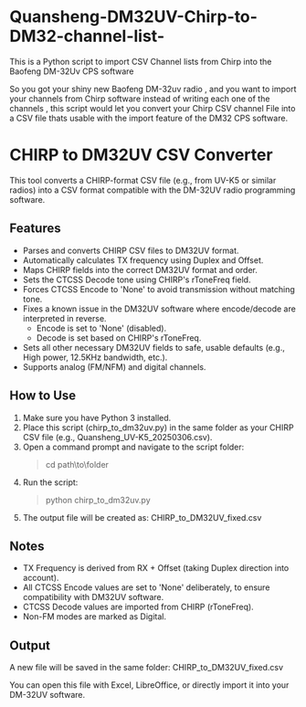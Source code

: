 # Quansheng-DM32UV-Chirp-to-DM32-channel-list-
This is a Python script to import CSV  Channel lists from Chirp into the Baofeng DM-32Uv CPS software

So you got your shiny new Baofeng DM-32uv radio , and you want to import your channels from Chirp software instead of writing each one of the channels , this script would let you convert your Chirp CSV channel File into a CSV file thats usable with the import feature of the DM32 CPS software.


CHIRP to DM32UV CSV Converter
=============================

This tool converts a CHIRP-format CSV file (e.g., from UV-K5 or similar radios)
into a CSV format compatible with the DM-32UV radio programming software.

Features
--------

- Parses and converts CHIRP CSV files to DM32UV format.
- Automatically calculates TX frequency using Duplex and Offset.
- Maps CHIRP fields into the correct DM32UV format and order.
- Sets the CTCSS Decode tone using CHIRP's rToneFreq field.
- Forces CTCSS Encode to 'None' to avoid transmission without matching tone.
- Fixes a known issue in the DM32UV software where encode/decode are interpreted in reverse.
  - Encode is set to 'None' (disabled).
  - Decode is set based on CHIRP's rToneFreq.
- Sets all other necessary DM32UV fields to safe, usable defaults (e.g., High power, 12.5KHz bandwidth, etc.).
- Supports analog (FM/NFM) and digital channels.

How to Use
----------

1. Make sure you have Python 3 installed.
2. Place this script (chirp_to_dm32uv.py) in the same folder as your CHIRP CSV file (e.g., Quansheng_UV-K5_20250306.csv).
3. Open a command prompt and navigate to the script folder:
   > cd path\to\folder
4. Run the script:
   > python chirp_to_dm32uv.py
5. The output file will be created as:
   CHIRP_to_DM32UV_fixed.csv

Notes
-----

- TX Frequency is derived from RX + Offset (taking Duplex direction into account).
- All CTCSS Encode values are set to 'None' deliberately, to ensure compatibility with DM32UV software.
- CTCSS Decode values are imported from CHIRP (rToneFreq).
- Non-FM modes are marked as Digital.

Output
------

A new file will be saved in the same folder:
CHIRP_to_DM32UV_fixed.csv

You can open this file with Excel, LibreOffice, or directly import it into your DM-32UV software.
